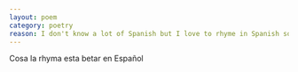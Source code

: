```yaml
---
layout: poem
category: poetry
reason: I don't know a lot of Spanish but I love to rhyme in Spanish so I'll use Spanglish as an intermediary
---
```

Cosa la rhyma
esta betar
en Español

